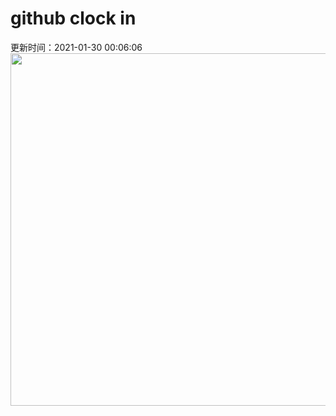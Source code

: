 # github clock in
更新时间：2021-01-30 00:06:06
 <img style="-webkit-user-select: none;margin: auto;cursor: zoom-in;" src="https://cn.bing.com/th?id=OHR.BodminFrost_ZH-CN4303222848_1920x1080.jpg&rf=LaDigue_1920x1080.jpg&pid=hp" width="1004" height="564"> 